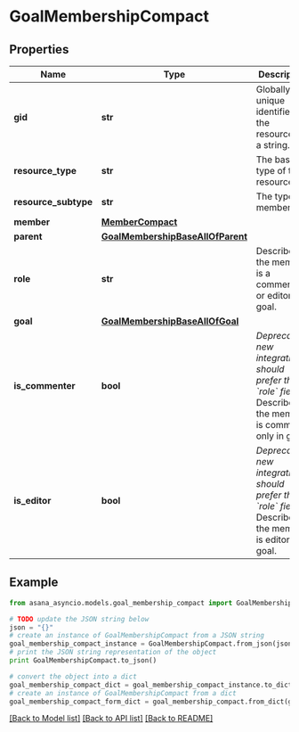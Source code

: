 # GoalMembershipCompact


## Properties

Name | Type | Description | Notes
------------ | ------------- | ------------- | -------------
**gid** | **str** | Globally unique identifier of the resource, as a string. | [optional] [readonly] 
**resource_type** | **str** | The base type of this resource. | [optional] [readonly] 
**resource_subtype** | **str** | The type of membership. | [optional] [readonly] 
**member** | [**MemberCompact**](MemberCompact.md) |  | [optional] 
**parent** | [**GoalMembershipBaseAllOfParent**](GoalMembershipBaseAllOfParent.md) |  | [optional] 
**role** | **str** | Describes if the member is a commenter or editor in goal. | [optional] 
**goal** | [**GoalMembershipBaseAllOfGoal**](GoalMembershipBaseAllOfGoal.md) |  | [optional] 
**is_commenter** | **bool** | *Deprecated: new integrations should prefer the &#x60;role&#x60; field.* Describes if the member is comment only in goal. | [optional] [readonly] 
**is_editor** | **bool** | *Deprecated: new integrations should prefer the &#x60;role&#x60; field.* Describes if the member is editor in goal. | [optional] [readonly] 

## Example

```python
from asana_asyncio.models.goal_membership_compact import GoalMembershipCompact

# TODO update the JSON string below
json = "{}"
# create an instance of GoalMembershipCompact from a JSON string
goal_membership_compact_instance = GoalMembershipCompact.from_json(json)
# print the JSON string representation of the object
print GoalMembershipCompact.to_json()

# convert the object into a dict
goal_membership_compact_dict = goal_membership_compact_instance.to_dict()
# create an instance of GoalMembershipCompact from a dict
goal_membership_compact_form_dict = goal_membership_compact.from_dict(goal_membership_compact_dict)
```
[[Back to Model list]](../README.md#documentation-for-models) [[Back to API list]](../README.md#documentation-for-api-endpoints) [[Back to README]](../README.md)


